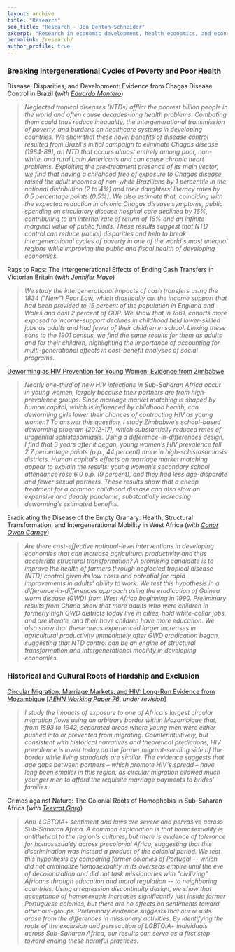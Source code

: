 ```yaml
---
layout: archive
title: "Research"
seo_title: "Research - Jon Denton-Schneider"
excerpt: "Research in economic development, health economics, and economic history"
permalink: /research/
author_profile: true
---
```


<h3>Breaking Intergenerational Cycles of Poverty and Poor Health</h3>

<p>
 Disease, Disparities, and Development: Evidence from Chagas Disease Control in Brazil (<i>with <a href="https://www.eduardo-montero.com/">Eduardo Montero</a></i>)
  <blockquote>
  <i>Neglected tropical diseases (NTDs) afflict the poorest billion people in the world and often cause decades-long health problems. Combating them could thus reduce inequality, the intergenerational transmission of poverty, and burdens on healthcare systems in developing countries. We show that these novel benefits of disease control resulted from Brazil's initial campaign to eliminate Chagas disease (1984-89), an NTD that occurs almost entirely among poor, non-white, and rural Latin Americans and can cause chronic heart problems. Exploiting the pre-treatment presence of its main vector, we find that having a childhood free of exposure to Chagas disease raised the adult incomes of non-white Brazilians by 1 percentile in the national distribution (2 to 4%) and their daughters' literacy rates by 0.5 percentage points (0.5%). We also estimate that, coinciding with the expected reduction in chronic Chagas disease symptoms, public spending on circulatory disease hospital care declined by 16%, contributing to an internal rate of return of 16% and an infinite marginal value of public funds. These results suggest that NTD control can reduce (racial) disparities and help to break intergenerational cycles of poverty in one of the world's most unequal regions while improving the public and fiscal health of developing economies.</i>
  </blockquote>
  </p>

  <p>
  Rags to Rags: The Intergenerational Effects of Ending Cash Transfers in Victorian Britain (<i>with <a href="https://www.jennifer-mayo.com/">Jennifer Mayo</a></i>)
  <blockquote>
  <i>We study the intergenerational impacts of cash transfers using the 1834 ("New") Poor Law, which drastically cut the income support that had been provided to 15 percent of the population in England and Wales and cost 2 percent of GDP. We show that in 1861, cohorts more exposed to income-support declines in childhood held lower-skilled jobs as adults and had fewer of their children in school. Linking these sons to the 1901 census, we find the same results for them as adults and for their children, highlighting the importance of accounting for multi-generational effects in cost-benefit analyses of social programs.</i>
  </blockquote>  
</p>

<p>
<a href="https://jondentonschneider.com/files/denton-schneider_deworming_hiv.pdf">Deworming as HIV Prevention for Young Women: Evidence from Zimbabwe</a>
  <blockquote>
  <i>Nearly one-third of new HIV infections in Sub-Saharan Africa occur in young women, largely because their partners are from high-prevalence groups. Since marriage market matching is shaped by human capital, which is influenced by childhood health, can deworming girls lower their chances of contracting HIV as young women? To answer this question, I study Zimbabwe’s school-based deworming program (2012-17), which substantially reduced rates of urogenital schistosomiasis. Using a difference-in-differences design, I find that 3 years after it began, young women’s HIV prevalence fell 2.7 percentage points (p.p., 44 percent) more in high-schistosomiasis districts. Human capital’s effects on marriage market matching appear to explain the results: young women’s secondary school attendance rose 6.0 p.p. (9 percent), and they had less age-disparate and fewer sexual partners. These results show that a cheap treatment for a common childhood disease can also slow an expensive and deadly pandemic, substantially increasing deworming’s estimated benefits.</i>
  </blockquote>
  </p>
  
<p>
  Eradicating the Disease of the Empty Granary: Health, Structural Transformation, and Intergenerational Mobility in West Africa (<i>with <a href="https://sites.google.com/site/cocarn07">Conor Owen Carney</a></i>)
 <blockquote>
  <i>Are there cost-effective national-level interventions in developing economies that can increase agricultural productivity and thus accelerate structural transformation? A promising candidate is to improve the health of farmers through neglected tropical disease (NTD) control given its low costs and potential for rapid improvements in adults' ability to work. We test this hypothesis in a difference-in-differences approach using the eradication of Guinea worm disease (GWD) from West Africa beginning in 1990. Preliminary results from Ghana show that more adults who were children in formerly high GWD districts today live in cities, hold white-collar jobs, and are literate, and their have children have more education. We also show that these areas experienced larger increases in agricultural productivity immediately after GWD eradication began, suggesting that NTD control can be an engine of structural transformation and intergenerational mobility in developing economies.</i>
 </blockquote>
</p>



<h3>Historical and Cultural Roots of Hardship and Exclusion</h3>

<p>
<a href="https://jondentonschneider.com/files/denton-schneider_migration_hiv.pdf">Circular Migration, Marriage Markets, and HIV: Long-Run Evidence from Mozambique</a> [<a href="https://www.aehnetwork.org/working-papers/circular-migration-marriage-markets-and-hiv-long-run-evidence-from-mozambique/"><i>AEHN Working Paper 76</i></a>, <i>under revision</i>]
  <blockquote>
  <i>I study the impacts of exposure to one of Africa's largest circular migration flows using an arbitrary border within Mozambique that, from 1893 to 1942, separated areas where young men were either pushed into or prevented from migrating. Counterintuitively, but consistent with historical narratives and theoretical predictions, HIV prevalence is lower today on the former migrant-sending side of the border while living standards are similar. The evidence suggests that age gaps between partners &ndash; which promote HIV's spread &ndash; have long been smaller in this region, as circular migration allowed much younger men to afford the requisite marriage payments to brides' families.
</i>
  </blockquote>
  </p>

<p>
  Crimes against Nature: The Colonial Roots of Homophobia in Sub-Saharan Africa (<i>with <a href="https://www.teevratgarg.com/">Teevrat Garg</a></i>)
 <blockquote>
  <i>Anti-LGBTQIA+ sentiment and laws are severe and pervasive across Sub-Saharan Africa. A common explanation is that homosexuality is antithetical to the region's cultures, but there is evidence of tolerance for homosexuality across precolonial Africa, suggesting that this discrimination was instead a product of the colonial period. We test this hypothesis by comparing former colonies of Portugal -- which did not criminalize homosexuality in its overseas empire until the eve of decolonization and did not task missionaries with “civilizing” Africans through education and moral regulation -- to neighboring countries. Using a regression discontinuity design, we show that acceptance of homosexuals increases significantly just inside former Portuguese colonies, but there are no effects on sentiments toward other out-groups. Preliminary evidence suggests that our results arose from the differences in missionary activities. By identifying the roots of the exclusion and persecution of LGBTQIA+ individuals across Sub-Saharan Africa, our results can serve as a first step toward ending these harmful practices.</i>
 </blockquote>
</p>
